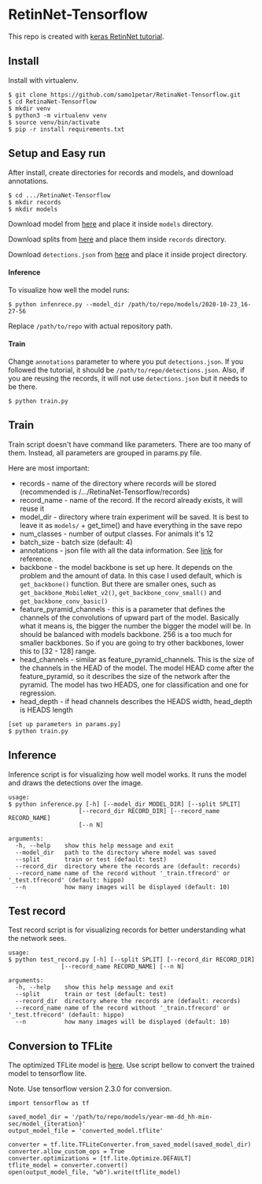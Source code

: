 # RetinNet-Tensorflow

This repo is created with [keras RetinNet tutorial](https://keras.io/examples/vision/retinanet/).

## Install

Install with virtualenv.

```
$ git clone https://github.com/samo1petar/RetinaNet-Tensorflow.git
$ cd RetinaNet-Tensorflow
$ mkdir venv
$ python3 -m virtualenv venv
$ source venv/bin/activate
$ pip -r install requirements.txt
```

## Setup and Easy run

After install, create directories for records and models, and download annotations.

```
$ cd .../RetinaNet-Tensorflow
$ mkdir records
$ mkdir models
```

Download model from [here](https://drive.google.com/drive/folders/1grErzQs_62OiPLjWKoMU8mjBoY5IT0CV?usp=sharing)
and place it inside `models` directory.

Download splits from [here](https://drive.google.com/drive/folders/1vWjlLVoyyX1jjuL4E8dr8JYI24WJ4dyt?usp=sharing)
and place them inside `records` directory.

Download `detections.json` from [here](https://drive.google.com/file/d/1LnbzcsvulPii5bLFbzFpIinkkn5YDIub/view?usp=sharing)
and place it inside project directory.

#### Inference

To visualize how well the model runs:

```
$ python infenrece.py --model_dir /path/to/repo/models/2020-10-23_16-27-56
```
Replace `/path/to/repo` with actual repository path.

#### Train

Change `annotations` parameter to where you put `detections.json`. If you followed the tutorial, it should
be `/path/to/repo/detections.json`. Also, if you are reusing the records, it will not use `detections.json`
but it needs to be there.

```
$ python train.py
```


## Train

Train script doesn't have command like parameters. There are too many of them.
Instead, all parameters are grouped in params.py file.

Here are most important:
- records - name of the directory where records will be stored (recommended is /.../RetinaNet-Tensorflow/records)
- record_name - name of the record. If the record already exists, it will reuse it
- model_dir - directory where train experiment will be saved. It is best to leave it as `models/` + get_time() 
and have everything in the save repo
- num_classes - number of output classes. For animals it's 12
- batch_size - batch size (default: 4)
- annotations - json file with all the data information. See 
[link](https://drive.google.com/file/d/1LnbzcsvulPii5bLFbzFpIinkkn5YDIub/view?usp=sharing) for reference.
- backbone - the model backbone is set up here. It depends on the problem and the amount of data. In this case
I used default, which is `get_backbone()` function. But there are smaller ones, such as `get_backbone_MobileNet_v2()`, 
`get_backbone_conv_small()` and `get_backbone_conv_basic()`
- feature_pyramid_channels - this is a parameter that defines the channels of the convolutions of upward part 
of the model. Basically what it means is, the bigger the number the bigger the model will be. In should be balanced
with models backbone. 256 is a too much for smaller backbones. So if you are going to try other backbones, lower this
to [32 - 128] range.
- head_channels - similar as feature_pyramid_channels. This is the size of the channels in the HEAD of the model.
The model HEAD come after the feature_pyramid, so it describes the size of the network after the pyramid. The model
has two HEADS, one for classification and one for regression.
- head_depth - if head channels describes the HEADS width, head_depth is HEADS length

```
[set up parameters in params.py]
$ python train.py
```

## Inference

Inference script is for visualizing how well model works. 
It runs the model and draws the detections over the image.

```
usage:
$ python inference.py [-h] [--model_dir MODEL_DIR] [--split SPLIT]
                    [--record_dir RECORD_DIR] [--record_name RECORD_NAME]
                    [--n N]

arguments:
  -h, --help    show this help message and exit
  --model_dir   path to the directory where model was saved
  --split       train or test (default: test)
  --record_dir  directory where the records are (default: records)
  --record_name name of the record without '_train.tfrecord' or '_test.tfrecord' (default: hippo)
  --n           how many images will be displayed (default: 10)

```

## Test record

Test record script is for visualizing records for better understanding what the network sees.

```
usage:
$ python test_record.py [-h] [--split SPLIT] [--record_dir RECORD_DIR]
               [--record_name RECORD_NAME] [--n N]

arguments:
  -h, --help    show this help message and exit
  --split       train or test (default: test)
  --record_dir  directory where the records are (default: records)
  --record_name name of the record without '_train.tfrecord' or '_test.tfrecord' (default: hippo)
  --n           how many images will be displayed (default: 10)

```

## Conversion to TFLite

The optimized TFLite model is [here](https://drive.google.com/file/d/1bEIwmY7nONMYtp-JiO1nfdyeuUKGsu2G/view?usp=sharing).
Use script bellow to convert the trained model to tensorflow lite.

Note. Use tensorflow version 2.3.0 for conversion.

```
import tensorflow as tf

saved_model_dir = '/path/to/repo/models/year-mm-dd_hh-min-sec/model_{iteration}'
output_model_file = 'converted_model.tflite'

converter = tf.lite.TFLiteConverter.from_saved_model(saved_model_dir)
converter.allow_custom_ops = True
converter.optimizations = [tf.lite.Optimize.DEFAULT]
tflite_model = converter.convert()
open(output_model_file, "wb").write(tflite_model)
```
    






